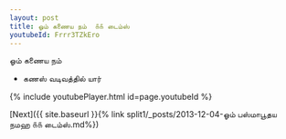 ```yaml
---
layout: post
title: ஓம் கணைய நம்  ௧௧ டைம்ஸ்
youtubeId: Frrr3TZkEro
---
```

 
 
 ஓம் கணைய நம்   
 
 -  கணஸ் வடிவத்தில் யார் 
 
  
 
  
 
 
 
 
 
 


{% include youtubePlayer.html id=page.youtubeId %}
 
[Next]({{ site.baseurl }}{% link  split1/_posts/2013-12-04-ஓம் பஸ்மாபூதய நமஹ ௧௧ டைம்ஸ்.md%})
 
